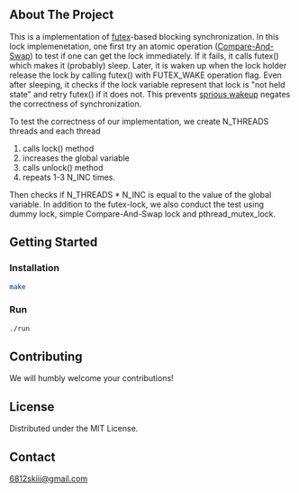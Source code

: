 
<!-- ABOUT THE PROJECT -->
## About The Project

This is a implementation of [futex](https://man7.org/linux/man-pages/man2/futex.2.html)-based blocking synchronization. In this lock implemenetation, one first try
an atomic operation ([Compare-And-Swap](https://en.wikipedia.org/wiki/Compare-and-swap)) to test if one can get the lock immediately. If it fails, it calls futex() which makes it (probably) sleep. Later, it is waken up when
the lock holder release the lock by calling futex() with FUTEX_WAKE operation flag. Even after sleeping, it checks if the lock variable represent that lock is "not held state" and 
retry futex() if it does not. This prevents [sprious wakeup](https://en.wikipedia.org/wiki/Spurious_wakeup) negates the correctness of synchronization.

To test the correctness of our implementation, we create N_THREADS threads and each thread 

1. calls lock() method
2. increases the global variable 
3. calls unlock() method
4. repeats 1-3 N_INC times.

Then checks if N_THREADS * N_INC is equal to the value of the global variable.
In addition to the futex-lock, we also conduct the test using dummy lock, simple Compare-And-Swap lock and pthread_mutex_lock.


## Getting Started
### Installation
```sh
make
```
### Run
```sh
./run
```

<!-- CONTRIBUTING -->
## Contributing

We will humbly welcome your contributions!




## License

Distributed under the MIT License.



<!-- CONTACT -->
## Contact
6812skiii@gmail.com





